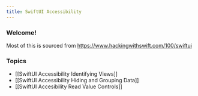 ```yaml
---
title: SwiftUI Accessibility
---
```


### Welcome!

Most of this is sourced from https://www.hackingwithswift.com/100/swiftui

### Topics
- [[SwiftUI Accessibility Identifying Views]]
- [[SwiftUI Accessibility Hiding and Grouping Data]]
- [[SwiftUI Accesibility Read Value Controls]]
